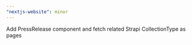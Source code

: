 ```yaml
---
"nextjs-website": minor
---
```


Add PressRelease component and fetch related Strapi CollectionType as pages
